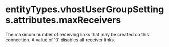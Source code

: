 # entityTypes.vhostUserGroupSettings.attributes.maxReceivers

The maximum number of receiving links that may be created on this connection. A value of '0' disables all receiver links.

